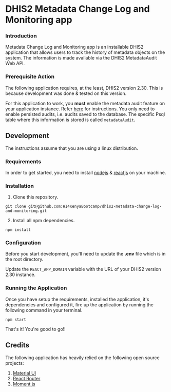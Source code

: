 # DHIS2 Metadata Change Log and Monitoring app

### Introduction
Metadata Change Log and Monitoring app is an installable DHIS2 application that allows users to track the history of metadata objects on the system. The information is made available via the DHIS2 MetadataAudit Web API.

### Prerequisite Action
The following application requires, at the least, DHIS2 version 2.30. This is because development was done & tested on this version.

For this application to work, you **must** enable the metadata audit feature on your application instance. Refer [here](https://docs.dhis2.org/2.30/en/developer/html/webapi_metadata_audit.html) for instructions. You only need to enable persisted audits, i.e. audits saved to the database. The specific Psql table where this information is stored is called `metadataAudit`.

## Development
The instructions assume that you are using a linux distribution.

### Requirements
In order to get started, you need to install [nodejs](https://nodejs.org/en/download/package-manager/) & [reactjs](https://reactjs.org/docs/create-a-new-react-app.html) on your machine. 

### Installation
1. Clone this repository.

```
git clone git@github.com:HI4KenyaBootcamp/dhis2-metadata-change-log-and-monitoring.git
```

2. Install all npm dependencies.

```
npm install
```

### Configuration
Before you start development, you'll need to update the **.env** file which is in the root directory.

Update the `REACT_APP_DOMAIN` variable with the URL of your DHIS2 version 2.30 instance.

### Running the Application
Once you have setup the requirements, installed the application, it's dependencies and configured it, fire up the application by running the following command in your terminal.

```
npm start
```

That's it! You're good to go!!

## Credits
The following application has heavily relied on the following open source projects: 

1. [Material UI](https://material-ui.com/)
2. [React Router](https://reacttraining.com/react-router/)
3. [Moment.js](https://momentjs.com/)